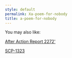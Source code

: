 ```yaml
---
style: default
permalink: Xa-poem-for-nobody
title: a-poem-for-nobody
---
```

You may also like:

[After Action Report 2272'](http://scp-wiki.net/after-action-2272)

[SCP-1323](http://scp-wiki.net/scp-1323)
